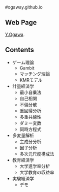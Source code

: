 #ogaway.github.io
## Web Page
[Y.Ogawa](https://ogaway.github.io/).  

## Contents
* ゲーム理論
    * Gambit
    * マッチング理論
    * KMRモデル
* 計量経済学
    * 最小自乗法
    * 自己相関
    * 不偏分散
    * 重回帰分析
    * 多重共線性
    * ダミー変数
    * 同時方程式
* 多変量解析  
    * 主成分分析
    * 因子分析
    * 多次元尺度構成法
* 教育経済学
    * 大学進学率分析
    * 大学教育の収益率
* 実験経済学
    * デモ

